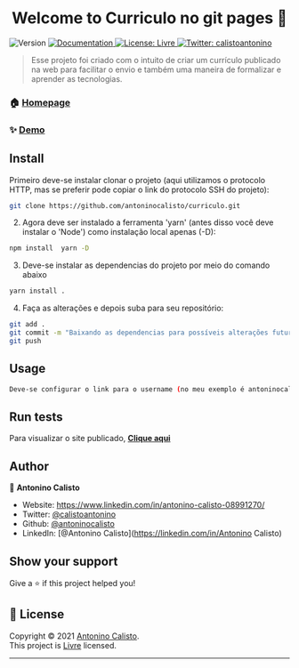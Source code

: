 <h1 align="center">Welcome to Curriculo no git pages 👋</h1>
<p>
  <img alt="Version" src="https://img.shields.io/badge/version-Primeira versão-blue.svg?cacheSeconds=2592000" />
  <a href="https://github.com/antoninocalisto/curriculo#readme" target="_blank">
    <img alt="Documentation" src="https://img.shields.io/badge/documentation-yes-brightgreen.svg" />
  </a>
  <a href="Livre" target="_blank">
    <img alt="License: Livre" src="https://img.shields.io/badge/License-Livre-yellow.svg" />
  </a>
  <a href="https://twitter.com/calistoantonino" target="_blank">
    <img alt="Twitter: calistoantonino" src="https://img.shields.io/twitter/follow/calistoantonino.svg?style=social" />
  </a>
</p>

> Esse projeto foi criado com o intuito de criar um currículo publicado na web para facilitar o envio e também uma maneira de formalizar e aprender as tecnologias. 

### 🏠 [Homepage](https://antoninocalisto.github.io/curriculo/)

### ✨ [Demo](https://github.com/antoninocalisto/curriculo)

## Install



Primeiro deve-se instalar clonar o projeto (aqui utilizamos o protocolo HTTP, mas se preferir pode copiar o link do protocolo SSH do projeto): 

```sh
git clone https://github.com/antoninocalisto/curriculo.git
```

2. Agora deve ser instalado a ferramenta 'yarn' (antes disso você deve instalar o 'Node') como instalação local apenas (-D):

```sh
npm install  yarn -D
```

3. Deve-se instalar as dependencias do projeto por meio do comando abaixo
```sh
yarn install .
```

4. Faça as alterações e depois suba para seu repositório:
```sh
git add .
git commit -m "Baixando as dependencias para possíveis alterações futuras e configurando para minhas informações"
git push
```

## Usage

```sh
Deve-se configurar o link para o username (no meu exemplo é antoninocalisto) do seu github como mostrado no URL do ##Run tests
```

## Run tests

Para visualizar o site publicado, [**Clique aqui**](https://antoninocalisto.github.io/curriculo/)

## Author

👤 **Antonino Calisto**

* Website: https://www.linkedin.com/in/antonino-calisto-08991270/
* Twitter: [@calistoantonino](https://twitter.com/calistoantonino)
* Github: [@antoninocalisto](https://github.com/antoninocalisto)
* LinkedIn: [@Antonino Calisto](https://linkedin.com/in/Antonino Calisto)

## Show your support

Give a ⭐️ if this project helped you!

## 📝 License

Copyright © 2021 [Antonino Calisto](https://github.com/antoninocalisto).<br />
This project is [Livre](Livre) licensed.

***
